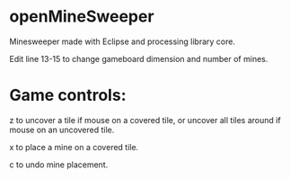 # openMineSweeper
Minesweeper made with Eclipse and processing library core.

Edit line 13-15 to change gameboard dimension and number of mines.
# Game controls: 
  z to uncover a tile if mouse on a covered tile, or uncover all tiles around if mouse on an uncovered tile.
  
  x to place a mine on a covered tile.
  
  c to undo mine placement.
